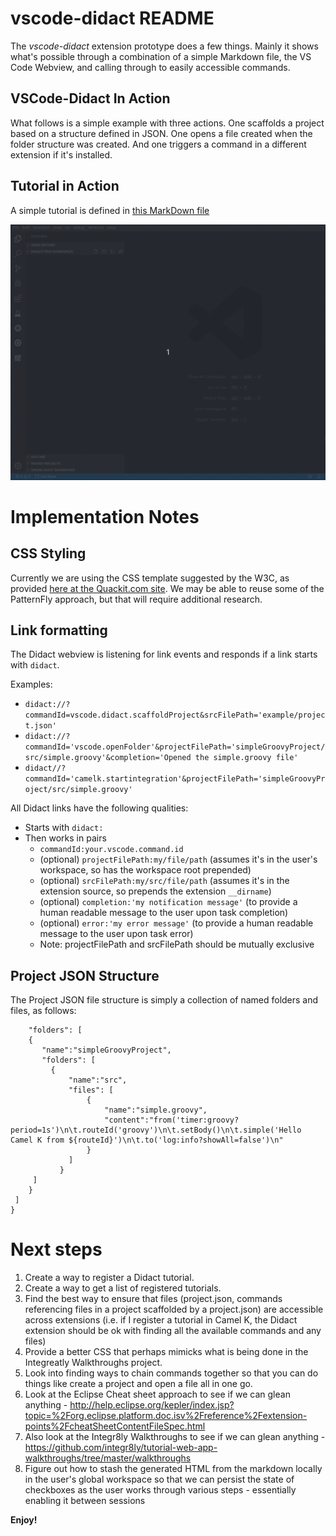 # vscode-didact README  

The *vscode-didact* extension prototype does a few things. Mainly it shows what's possible through a combination of a simple Markdown file, the VS Code Webview, and calling through to easily accessible commands.

## VSCode-Didact In Action

What follows is a simple example with three actions. One scaffolds a project based on a structure defined in JSON. One opens a file created when the folder structure was created. And one triggers a command in a different extension if it's installed.

## Tutorial in Action

A simple tutorial is defined in [this MarkDown file](./example/tutorial2.md)

![Three Step Didact Tutorial Example](./images/didact-sample-tutorial-22-OCT-2019.gif)

# Implementation Notes

## CSS Styling

Currently we are using the CSS template suggested by the W3C, as provided [here at the Quackit.com site](https://www.quackit.com/css/css_template.cfm). We may be able to reuse some of the PatternFly approach, but that will require additional research.

## Link formatting

The Didact webview is listening for link events and responds if a link starts with `didact`. 

Examples:

* `didact://?commandId=vscode.didact.scaffoldProject&srcFilePath='example/project.json'`
* `didact://?commandId='vscode.openFolder'&projectFilePath='simpleGroovyProject/src/simple.groovy'&completion='Opened the simple.groovy file'`
* `didact//?commandId='camelk.startintegration'&projectFilePath='simpleGroovyProject/src/simple.groovy'`

All Didact links have the following qualities:

* Starts with `didact:`
* Then works in pairs
  * `commandId:your.vscode.command.id`
  * (optional) `projectFilePath:my/file/path` (assumes it's in the user's workspace, so has the workspace root prepended)
  * (optional) `srcFilePath:my/src/file/path` (assumes it's in the extension source, so prepends the extension `__dirname`)
  * (optional) `completion:'my notification message'` (to provide a human readable message to the user upon task completion)
  * (optional) `error:'my error message'` (to provide a human readable message to the user upon task error)
  * Note: projectFilePath and srcFilePath should be mutually exclusive

## Project JSON Structure

The Project JSON file structure is simply a collection of named folders and files, as follows:

```{
    "folders": [
    {
       "name":"simpleGroovyProject",
       "folders": [
         {
             "name":"src",
             "files": [
                 {
                     "name":"simple.groovy",
                     "content":"from('timer:groovy?period=1s')\n\t.routeId('groovy')\n\t.setBody()\n\t.simple('Hello Camel K from ${routeId}')\n\t.to('log:info?showAll=false')\n"
                 }
             ]
           }
     ]
    }
 ]
}
```

# Next steps

1. Create a way to register a Didact tutorial.
2. Create a way to get a list of registered tutorials.
3. Find the best way to ensure that files (project.json, commands referencing files in a project scaffolded by a project.json) are accessible across extensions (i.e. if I register a tutorial in Camel K, the Didact extension should be ok with finding all the available commands and any files)
4. Provide a better CSS that perhaps mimicks what is being done in the Integreatly Walkthroughs project. 
5. Look into finding ways to chain commands together so that you can do things like create a project and open a file all in one go.
6. Look at the Eclipse Cheat sheet approach to see if we can glean anything - http://help.eclipse.org/kepler/index.jsp?topic=%2Forg.eclipse.platform.doc.isv%2Freference%2Fextension-points%2FcheatSheetContentFileSpec.html 
7. Also look at the Integr8ly Walkthroughs to see if we can glean anything - https://github.com/integr8ly/tutorial-web-app-walkthroughs/tree/master/walkthroughs
8. Figure out how to stash the generated HTML from the markdown locally in the user's global workspace so that we can persist the state of checkboxes as the user works through various steps - essentially enabling it between sessions


**Enjoy!**
